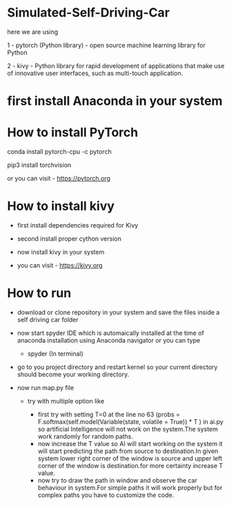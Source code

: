 # Simulated-Self-Driving-Car

here we are using

1 - pytorch (Python library) - open source machine learning library for Python

2 - kivy - Python library for rapid development of applications
            that make use of innovative user interfaces, such as multi-touch application.
            
            
# first install Anaconda in your system

# How to install PyTorch

  conda install pytorch-cpu -c pytorch 
  
  pip3 install torchvision
  
  or you can visit - https://pytorch.org
  
  
# How to install kivy

 - first install dependencies required for Kivy
 
 - second install proper cython version
 
 - now install kivy in your system
 
 - you can visit - https://kivy.org
 
 
 # How to run
 
   - download or clone repository in your system and save the files inside a self driving car folder
   
   - now start spyder IDE which is automaically installed at the time of anaconda installation using Anaconda navigator or you can type
        
        - spyder (In terminal)
        
   - go to you project directory and restart kernel so your current directory should become your working directory.
   
   - now run map.py file
   
        - try with multiple option like
            
            - first try with setting T=0 at the line no 63 (probs = F.softmax(self.model(Variable(state, volatile = True)) * T ) in ai.py so artificial Intelligence will not work on the system.The system work randomly for random paths.
            - now increase the T value so AI will start working on the system it will start predicting the path from source to destination.In given system lower right corner of the window is source and upper left corner of the window is destination.for more certainty increase T value.
            - now try to draw the path in window and observe the car behaviour in system.For simple paths it will work properly but for complex paths you have to customize the code.
        
